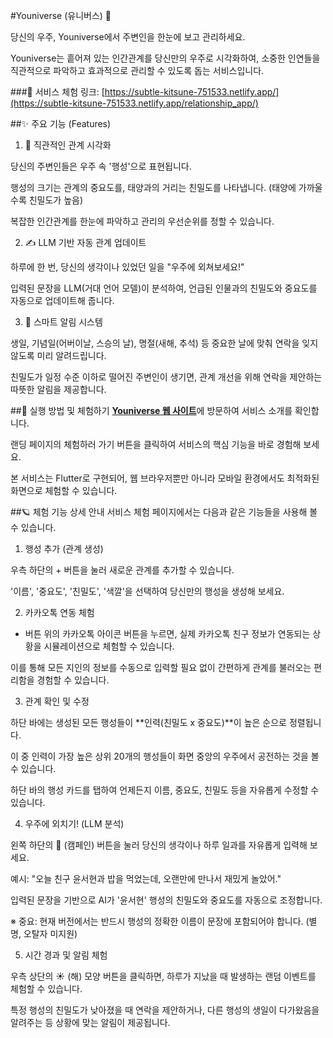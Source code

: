 #Youniverse (유니버스) 🚀

당신의 우주, Youniverse에서 주변인을 한눈에 보고 관리하세요.

Youniverse는 흩어져 있는 인간관계를 당신만의 우주로 시각화하여, 소중한 인연들을 직관적으로 파악하고 효과적으로 관리할 수 있도록 돕는 서비스입니다.

###🔗 서비스 체험 링크: [https://subtle-kitsune-751533.netlify.app/](https://subtle-kitsune-751533.netlify.app/relationship_app/)

##✨ 주요 기능 (Features)
1. 🌌 직관적인 관계 시각화

당신의 주변인들은 우주 속 '행성'으로 표현됩니다.

행성의 크기는 관계의 중요도를, 태양과의 거리는 친밀도를 나타냅니다. (태양에 가까울수록 친밀도가 높음)

복잡한 인간관계를 한눈에 파악하고 관리의 우선순위를 정할 수 있습니다.

2. ✍️ LLM 기반 자동 관계 업데이트

하루에 한 번, 당신의 생각이나 있었던 일을 "우주에 외쳐보세요!"

입력된 문장을 LLM(거대 언어 모델)이 분석하여, 언급된 인물과의 친밀도와 중요도를 자동으로 업데이트해 줍니다.

3. 🔔 스마트 알림 시스템

생일, 기념일(어버이날, 스승의 날), 명절(새해, 추석) 등 중요한 날에 맞춰 연락을 잊지 않도록 미리 알려드립니다.

친밀도가 일정 수준 이하로 떨어진 주변인이 생기면, 관계 개선을 위해 연락을 제안하는 따뜻한 알림을 제공합니다.

##🚀 실행 방법 및 체험하기
[**Youniverse 웹 사이트**](https://subtle-kitsune-751533.netlify.app/relationship_app/)에 방문하여 서비스 소개를 확인합니다.

랜딩 페이지의 체험하러 가기 버튼을 클릭하여 서비스의 핵심 기능을 바로 경험해 보세요.

본 서비스는 Flutter로 구현되어, 웹 브라우저뿐만 아니라 모바일 환경에서도 최적화된 화면으로 체험할 수 있습니다.

##🪐 체험 기능 상세 안내
서비스 체험 페이지에서는 다음과 같은 기능들을 사용해 볼 수 있습니다.

1. 행성 추가 (관계 생성)

우측 하단의 + 버튼을 눌러 새로운 관계를 추가할 수 있습니다.

'이름', '중요도', '친밀도', '색깔'을 선택하여 당신만의 행성을 생성해 보세요.

2. 카카오톡 연동 체험

+ 버튼 위의 카카오톡 아이콘 버튼을 누르면, 실제 카카오톡 친구 정보가 연동되는 상황을 시뮬레이션으로 체험할 수 있습니다.

이를 통해 모든 지인의 정보를 수동으로 입력할 필요 없이 간편하게 관계를 불러오는 편리함을 경험할 수 있습니다.

3. 관계 확인 및 수정

하단 바에는 생성된 모든 행성들이 **인력(친밀도 x 중요도)**이 높은 순으로 정렬됩니다.

이 중 인력이 가장 높은 상위 20개의 행성들이 화면 중앙의 우주에서 공전하는 것을 볼 수 있습니다.

하단 바의 행성 카드를 탭하여 언제든지 이름, 중요도, 친밀도 등을 자유롭게 수정할 수 있습니다.

4. 우주에 외치기! (LLM 분석)

왼쪽 하단의 📢 (캠페인) 버튼을 눌러 당신의 생각이나 하루 일과를 자유롭게 입력해 보세요.

예시: "오늘 친구 윤서현과 밥을 먹었는데, 오랜만에 만나서 재밌게 놀았어."

입력된 문장을 기반으로 AI가 '윤서현' 행성의 친밀도와 중요도를 자동으로 조정합니다.

※ 중요: 현재 버전에서는 반드시 행성의 정확한 이름이 문장에 포함되어야 합니다. (별명, 오탈자 미지원)

5. 시간 경과 및 알림 체험

우측 상단의 ☀️ (해) 모양 버튼을 클릭하면, 하루가 지났을 때 발생하는 랜덤 이벤트를 체험할 수 있습니다.

특정 행성의 친밀도가 낮아졌을 때 연락을 제안하거나, 다른 행성의 생일이 다가왔음을 알려주는 등 상황에 맞는 알림이 제공됩니다.
